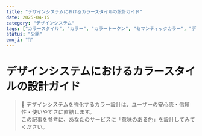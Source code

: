 ```yaml
---
title: "デザインシステムにおけるカラースタイルの設計ガイド"
date: 2025-04-15
category: "デザインシステム"
tags: ["カラースタイル", "カラー", "カラートークン", "セマンティックカラー", "デザインシステム", "Figma", "SCSS", "アクセシビリティ", "UI設計"]
status: "公開"
emoji: "🎨"
---
```


# デザインシステムにおけるカラースタイルの設計ガイド

> 🎨 デザインシステムを強化するカラー設計は、ユーザーの安心感・信頼性・使いやすさに直結します。  
> この記事を参考に、あなたのサービスに「意味のある色」を設計してみてください。

